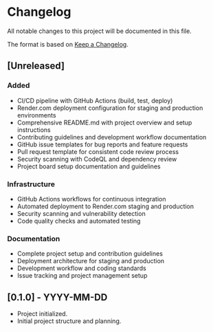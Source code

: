# Changelog

All notable changes to this project will be documented in this file.

The format is based on [Keep a Changelog](https://keepachangelog.com/en/1.0.0/).

## [Unreleased]

### Added
- CI/CD pipeline with GitHub Actions (build, test, deploy)
- Render.com deployment configuration for staging and production environments
- Comprehensive README.md with project overview and setup instructions
- Contributing guidelines and development workflow documentation
- GitHub issue templates for bug reports and feature requests
- Pull request template for consistent code review process
- Security scanning with CodeQL and dependency review
- Project board setup documentation and guidelines

### Infrastructure
- GitHub Actions workflows for continuous integration
- Automated deployment to Render.com staging and production
- Security scanning and vulnerability detection
- Code quality checks and automated testing

### Documentation
- Complete project setup and contribution guidelines
- Deployment architecture for staging and production
- Development workflow and coding standards
- Issue tracking and project management setup

## [0.1.0] - YYYY-MM-DD
- Project initialized.
- Initial project structure and planning. 